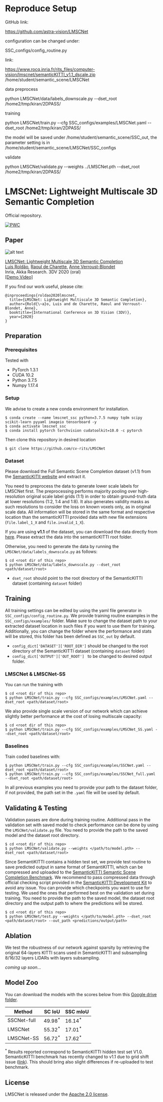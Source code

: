 # Reproduce Setup
GitHub link:

https://github.com/astra-vision/LMSCNet

configuration can be changed under:

SSC_configs/config_routine.py

link:

https://www.rocq.inria.fr/rits_files/computer-vision/lmscnet/semanticKITTI_v1.1_dscale.zip
/home/student/semantic_scene/LMSCNet

data preprocess

python LMSCNet/data/labels_downscale.py --dset_root /home2/tmp/kiran/2DPASS/

training

python LMSCNet/train.py --cfg SSC_configs/examples/LMSCNet.yaml --dset_root /home2/tmp/kiran/2DPASS/

the model will be saved under /home/student/semantic_scene/SSC_out, the parameter setting is in /home/student/semantic_scene/LMSCNet/SSC_configs

validate

python LMSCNet/validate.py --weights ../LMSCNet.pth --dset_root /home2/tmp/kiran/2DPASS/




# LMSCNet: Lightweight Multiscale 3D Semantic Completion
Official repository.  

[![PWC](https://img.shields.io/endpoint.svg?url=https://paperswithcode.com/badge/lmscnet-lightweight-multiscale-3d-semantic/3d-semantic-scene-completion-on-semantickitti)](https://paperswithcode.com/sota/3d-semantic-scene-completion-on-semantickitti?p=lmscnet-lightweight-multiscale-3d-semantic)

## Paper
![alt text](teaser.png "LMSCNet")

[LMSCNet: Lightweight Multiscale 3D Semantic Completion](https://arxiv.org/abs/2008.10559) \
[Luis Roldão](https://team.inria.fr/rits/membres/luis-roldao-jimenez/), [Raoul de Charette](https://team.inria.fr/rits/membres/raoul-de-charette/), [Anne Verroust-Blondet](https://team.inria.fr/rits/membres/anne-verroust/)  
Inria, Akka Research. 3DV 2020 (oral) \
[[Demo Video]](https://www.youtube.com/watch?v=J6dYoWx4Xqw&feature=youtu.be)


If you find our work useful, please cite:
```
@inproceedings{roldao2020lmscnet,
  title={LMSCNet: Lightweight Multiscale 3D Semantic Completion},
  author={Rold{\~a}o, Luis and de Charette, Raoul and Verroust-Blondet, Anne},
  booktitle={International Conference on 3D Vision (3DV)},
  year={2020}
}
```

## Preparation
### Prerequisites
Tested with
* PyTorch 1.3.1
* CUDA 10.2
* Python 3.7.5
* Numpy 1.17.4

### Setup
We advise to create a new conda environment for installation.

```
$ conda create --name lmscnet_ssc python=3.7.5 numpy tqdm scipy scikit-learn pyyaml imageio tensorboard -y
$ conda activate lmscnet_ssc
$ conda install pytorch torchvision cudatoolkit=10.0 -c pytorch
```

Then clone this repository in desired location
```
$ git clone https://github.com/cv-rits/LMSCNet
```

### Dataset

Please download the Full Semantic Scene Completion dataset (v1.1) from the [SemanticKITII website](http://www.semantic-kitti.org/dataset.html) and extract it.

You need to preprocess the data to generate lower scale labels for LMSCNet first.
The preprocessing performs majority pooling over high-resolution original scale label
grids (1:1) in order to obtain ground-truth data at lower resolutions (1:2, 1:4 and 1:8).
It also generates validity masks as such resolutions to consider the loss on known voxels only,
as in original scale data. All information will be stored in the same format and respective location
than the semanticKITTI provided data with new file extensions (`file.label_1_X` and `file.invalid_1_X`).

If you are using **v1.1** of the dataset, you can download the data directly from [here](https://www.rocq.inria.fr/rits_files/download.php?file=computer-vision/lmscnet/semanticKITTI_v1.1_dscale.zip).
Please extract the data into the semanticKITTI root folder. 

Otherwise, you need to generate the data by running the `LMSCNet/data/labels_downscale.py` as follows:
```
$ cd <root dir of this repo>
$ python LMSCNet/data/labels_downscale.py --dset_root <path/dataset/root>
```
* `dset_root` should point to the root directory of the SemanticKITTI dataset (containing `dataset` folder)

## Training

All training settings can be edited by using the yaml file generator in `SSC_configs/config_routine.py`. We provide training
routine examples in the `SSC_configs/examples/` folder. Make sure to change the dataset path to your extracted dataset location in such files if you 
want to use them for training. Additionally, you can change the folder where the performance and stats will be stored, this folder has been defined as `SSC_out` by default.
* `config_dict['DATASET']['ROOT_DIR']` should be changed to the root directory of the SemanticKITTI dataset (containing `dataset` folder)
* `config_dict['OUTPUT']['OUT_ROOT'] ` to be changed to desired output folder.

### LMSCNet & LMSCNet-SS
You can run the training with
```
$ cd <root dir of this repo>
$ python LMSCNet/train.py --cfg SSC_configs/examples/LMSCNet.yaml --dset_root <path/dataset/root>
```

We also provide single scale version of our network which can achieve slightly better performance at
the cost of losing multiscale capacity:
```
$ cd <root dir of this repo>
$ python LMSCNet/train.py --cfg SSC_configs/examples/LMSCNet_SS.yaml --dset_root <path/dataset/root>
```

### Baselines
Train coded baselines with:
```
$ python LMSCNet/train.py --cfg SSC_configs/examples/SSCNet.yaml --dset_root <path/dataset/root>
$ python LMSCNet/train.py --cfg SSC_configs/examples/SSCNet_full.yaml --dset_root <path/dataset/root>
```

In all previous examples you need to provide your path to the dataset folder, if not provided, the path
set in the `.yaml` file will be used by default.

## Validating & Testing

Validation passes are done during training routine. Additional pass in the validation set with saved model 
to check performance can be done by using the `LMSCNet/validate.py` file. You need to provide the path to the saved model and the 
dataset root directory.

```
$ cd <root dir of this repo>
$ python LMSCNet/validate.py --weights </path/to/model.pth> --dset_root <path/dataset/root>
```

Since SemantiKITTI contains a hidden test set, we provide test routine to save predicted output in same
format of SemantiKITTI, which can be compressed and uploaded to the [SemanticKITTI Semantic Scene Completion Benchmark](http://www.semantic-kitti.org/tasks.html#semseg).
We recommend to pass compressed data through official checking script provided in the [SemanticKITTI Development Kit](http://www.semantic-kitti.org/resources.html#devkit) to avoid any issue.
You can provide which checkpoints you want to use for testing. We used the ones that performed best on the validation set during training.
You need to provide the path to the saved model, the 
dataset root directory and the output path to where the predictions will be stored.

```
$ cd <root dir of this repo>
$ python LMSCNet/test.py --weights </path/to/model.pth> --dset_root <path/dataset/root> --out_path <predictions/output/path>
```

## Ablation

We test the robustness of our network against sparsity by retrieving the original 64-layers KITTI scans used in SemanticKITTI
and subsampling 8/16/32 layers LiDARs with layers subsampling.

_coming up soon..._

<!---
## Acknowledgements
This work has been developed in collaboration between INRIA and AKKA Technologies, under the funding of AKKA Technologies. 
-->

## Model Zoo

You can download the models with the scores below from this [Google drive folder](https://drive.google.com/drive/folders/12A46LE3BO6tQ8Y5OFbR4ImP7nzM8_3wb?usp=sharing).

| Method                    | SC IoU               | SSC mIoU             |
| ------------------------- | -------------------- | -------------------- |
| SSCNet-full               | 49.98<sup>*</sup>    | 16.14<sup>*</sup>    |
| LMSCNet                   | 55.32<sup>*</sup>    | 17.01<sup>*</sup>    |
| LMSCNet-SS                | 56.72<sup>*</sup>    | 17.62<sup>*</sup>    |


<sup>*</sup> Results reported correspond to SemanticKITTI hidden test set V1.0. 
SemanticKITTI benchmark has recently changed
to v1.1 due to grid shift issue ([link](https://github.com/PRBonn/semantic-kitti-api/issues/49)). This should bring also slight differences if re-uploaded to test benchmark. 

## License
LMSCNet is released under the [Apache 2.0 license](./LICENSE).
